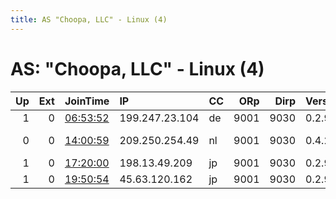 ```yaml
---
title: AS "Choopa, LLC" - Linux (4)
---
```


# AS: "Choopa, LLC" - Linux (4)

|   Up |   Ext | JoinTime                                                                                            | IP             | CC   |   ORp |   Dirp | Version   | Contact                  | Nickname    |   eFamMembers |
|-----:|------:|:----------------------------------------------------------------------------------------------------|:---------------|:-----|------:|-------:|:----------|:-------------------------|:------------|--------------:|
|    1 |     0 | [06:53:52](https://metrics.torproject.org/rs.html#details/31270BE15B78A38FAA2BF2DA69E2E53EE519A47B) | 199.247.23.104 | de   |  9001 |   9030 | 0.2.9.13  | None                     | varait      |             1 |
|    0 |     0 | [14:00:59](https://metrics.torproject.org/rs.html#details/D41387DE6407AC744A71382AD1321DD1BFFFF6F8) | 209.250.254.49 | nl   |  9001 |   9030 | 0.4.2.6   | www.donghui.online tor-r | myrelay     |             1 |
|    1 |     0 | [17:20:00](https://metrics.torproject.org/rs.html#details/3C2A13E3171619B32CCB4D9EFE1B0508EF026FB8) | 198.13.49.209  | jp   |  9001 |   9030 | 0.2.9.11  | None                     | tivewintra  |             1 |
|    1 |     0 | [19:50:54](https://metrics.torproject.org/rs.html#details/2405197EEA69F131ABA052DF572DCF2458BA9051) | 45.63.120.162  | jp   |  9001 |   9030 | 0.2.9.11  | None                     | avksenyovsk |             1 |
